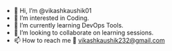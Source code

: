 - 👋 Hi, I’m @vikashkaushik01
- 👀 I’m interested in Coding.
- 🌱 I’m currently learning DevOps Tools.
- 💞️ I’m looking to collaborate on learning sessions.
- 📫 How to reach me 📧 vikashkaushik232@gmail.com

<!---
vikashkaushik01/vikashkaushik01 is a ✨ special ✨ repository because its `README.md` (this file) appears on your GitHub profile.
You can click the Preview link to take a look at your changes.
--->
